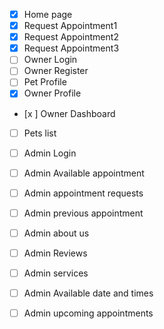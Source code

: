 - [x] Home page
- [x] Request Appointment1
- [x] Request Appointment2
- [x] Request Appointment3
- [ ] Owner Login
- [ ] Owner Register
- [ ] Pet Profile
- [x] Owner Profile
- [x ] Owner Dashboard
- [ ] Pets list
- [ ] Admin Login
- [ ] Admin Available appointment
- [ ] Admin appointment requests
- [ ] Admin previous appointment
- [ ] Admin about us
- [ ] Admin Reviews
- [ ] Admin services
- [ ] Admin Available date and times
- [ ] Admin upcoming appointments



